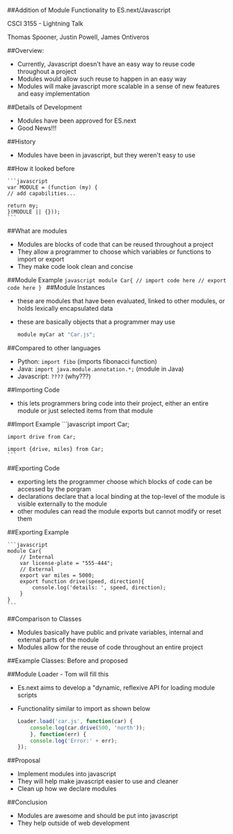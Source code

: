 ##Addition of Module Functionality to ES.next/Javascript

CSCI 3155 - Lightning Talk

Thomas Spooner, Justin Powell, James Ontiveros

##Overview:

* Currently, Javascript doesn't have an easy way to reuse code throughout a project
* Modules would allow such reuse to happen in an easy way
* Modules will make javascript more scalable in a sense of new features and easy implementation

##Details of Development
* Modules have been approved for ES.next
* Good News!!!

##History
* Modules have been in javascript, but they weren't easy to use

##How it looked before

 	```javascript
	var MODULE = (function (my) {
	// add capabilities...

	return my;
	}(MODULE || {}));
	```

##What are modules
* Modules are blocks of code that can be reused throughout a project
* They allow a programmer to choose which variables or functions to import or export
* They make code look clean and concise

##Module Example
	```javascript
	module Car{
		// import code here
		// export code here
	}
	```
##Module Instances
* these are modules that have been evaluated, linked to other modules, or holds lexically encapsulated data
* these are basically objects that a programmer may use	
	
	```javascript
	module myCar at "Car.js";
	```

##Compared to other languages
* Python: `import fibo` (imports fibonacci function)
* Java: `import java.module.annotation.*;` (module in Java)
* Javascript: `????` (why???)
 
##Importing Code
* this lets programmers bring code into their project, either an entire module or just selected items from that module

##Import Example
	```javascript
	import Car;

	import drive from Car;

	import {drive, miles} from Car;
	```
##Exporting Code
* exporting lets the programmer choose which blocks of code can be accessed by the porgram
* declarations declare that a local binding at the top-level of the module is visible externally to the module
* other modules can read the module exports but cannot modify or reset them

##Exporting Example

	```javascript
	module Car{
		// Internal
		var license-plate = "555-444";
		// External
		export var miles = 5000;
		export function drive(speed, direction){
			console.log('details: ', speed, direction);
		}
	}
	```
##Comparison to Classes
* Modules basically have public and private variables, internal and external parts of the module
* Modules allow for the reuse of code throughout an entire project

##Example Classes: Before and proposed

##Module Loader - Tom will fill this
* Es.next aims to develop a "dynamic, reflexive API for loading module scripts
* Functionality similar to import as shown below

	```javascript
	Loader.load('car.js', function(car) {
		console.log(car.drive(500, 'north'));
		}, function(err) {
	  	console.log('Error:' + err);
	});
	```

##Proposal
* Implement modules into javascript
* They will help make javascript easier to use and cleaner
* Clean up how we declare modules

##Conclusion
* Modules are awesome and should be put into javascript
* They help outside of web development

